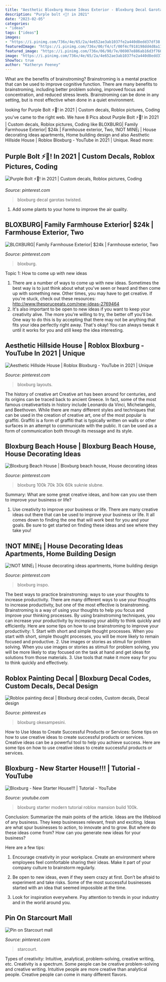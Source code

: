 ```yaml
---
title: "Aesthetic Bloxburg House Ideas Exterior - Bloxburg Decal Garotas Twisted"
description: "Purple bolt ⚡️💜! in 2021"
date: "2023-02-05"
categories:
- "ideas"
tags: ["ideas"]
images:
- "https://i.pinimg.com/736x/4e/65/2a/4e652ae3ab1037fe2a440d8edd37df38.jpg"
featuredImage: "https://i.pinimg.com/736x/00/f4/cf/00f4cf918198dd4d8a11ea52d9aed5cf.jpg"
featured_image: "https://i.pinimg.com/736x/06/90/7e/06907e886ab16d3f7601a32ff38d68dd.jpg"
image: "https://i.pinimg.com/736x/4e/65/2a/4e652ae3ab1037fe2a440d8edd37df38.jpg"
ShowToc: true
author: "Katheryn Feeney"
---
```



What are the benefits of brainstroming?
Brainstroming is a mental practice that can be used to improve cognitive function. There are many benefits to brainstroming, including better problem solving, improved focus and concentration, and reduced stress levels. Brainstroming can be done in any setting, but is most effective when done in a quiet environment.

	

		
looking for Purple Bolt ⚡️💜! in 2021 | Custom decals, Roblox pictures, Coding you've came to the right web. We have 8 Pics about Purple Bolt ⚡️💜! in 2021 | Custom decals, Roblox pictures, Coding like BLOXBURG| Family Farmhouse Exterior| $24k | Farmhouse exterior, Two, !NOT MINE¡ | House decorating ideas apartments, Home building design and also Aesthetic Hillside House | Roblox Bloxburg - YouTube in 2021 | Unique. Read more:
		
    
## Purple Bolt ⚡️💜! In 2021 | Custom Decals, Roblox Pictures, Coding

<img loading=lazy src="https://i.pinimg.com/736x/4e/65/2a/4e652ae3ab1037fe2a440d8edd37df38.jpg" onerror="this.onerror=null;this.src='https://tse2.mm.bing.net/th?id=OIP.g7IMRagDqANeM7x39RU-pgHaOh&amp;pid=15.1';" alt="Purple Bolt ⚡️💜! in 2021 | Custom decals, Roblox pictures, Coding">

_Source: pinterest.com_

>bloxburg decal garotas twisted. 

	

1. Add some plants to your home to improve the air quality.

    
## BLOXBURG| Family Farmhouse Exterior| $24k | Farmhouse Exterior, Two

<img loading=lazy src="https://i.pinimg.com/736x/f9/f7/28/f9f72878539b66638c72276f01f14639.jpg" onerror="this.onerror=null;this.src='https://tse4.mm.bing.net/th?id=OIP.Q1ogMrOHYRGxKftrAZ0gjwHaEK&amp;pid=15.1';" alt="BLOXBURG| Family Farmhouse Exterior| $24k | Farmhouse exterior, Two">

_Source: pinterest.com_

>bloxburg. 

	

Topic 1: How to come up with new ideas
1. There are a number of ways to come up with new ideas. Sometimes the best way is to just think about what you've seen or heard and then come up with something new. Other times, you may have to get creative. If you're stuck, check out these resources: http://www.thespruceeats.com/new-ideas-2769464
2. It's also important to be open to new ideas if you want to keep your creativity alive. The more you're willing to try, the better off you'll be. One way to do this is by accepting that there may not be anything that fits your idea perfectly right away. That's okay! You can always tweak it until it works for you and still keep the idea interesting.


    
## Aesthetic Hillside House | Roblox Bloxburg - YouTube In 2021 | Unique

<img loading=lazy src="https://i.pinimg.com/736x/00/f4/cf/00f4cf918198dd4d8a11ea52d9aed5cf.jpg" onerror="this.onerror=null;this.src='https://tse4.mm.bing.net/th?id=OIP.Z5xWDtkzkBJf552XE6pVWgHaFj&amp;pid=15.1';" alt="Aesthetic Hillside House | Roblox Bloxburg - YouTube in 2021 | Unique">

_Source: pinterest.com_

>bloxburg layouts. 

	

The history of creative art
Creative art has been around for centuries, and its origins can be traced back to ancient Greece. In fact, some of the most famous creativeartists in history include Leonardo da Vinci, Michelangelo, and Beethoven. While there are many different styles and techniques that can be used in the creation of creative art, one of the most popular is graffiti. Graffiti is a form of graffiti that is typically written on walls or other surfaces in an attempt to communicate with the public. It can be used as a form of communication both through its message and its style.

    
## Bloxburg Beach House | Bloxburg Beach House, House Decorating Ideas

<img loading=lazy src="https://i.pinimg.com/736x/06/90/7e/06907e886ab16d3f7601a32ff38d68dd.jpg" onerror="this.onerror=null;this.src='https://tse3.mm.bing.net/th?id=OIP.9NospIfleVUILB1VGFeNtAHaFj&amp;pid=15.1';" alt="Bloxburg Beach House | Bloxburg beach house, House decorating ideas">

_Source: pinterest.com_

>bloxburg 100k 70k 30k 60k suknie slubne. 

	

Summary: What are some great creative ideas, and how can you use them to improve your business or life?
1. Use creativity to improve your business or life.
There are many creative ideas out there that can be used to improve your business or life. It all comes down to finding the one that will work best for you and your goals. Be sure to get started on finding these ideas and see where they take you!

    
## !NOT MINE¡ | House Decorating Ideas Apartments, Home Building Design

<img loading=lazy src="https://i.pinimg.com/736x/39/5e/73/395e73175b7bb947b4f8c523bf52fb34.jpg" onerror="this.onerror=null;this.src='https://tse3.mm.bing.net/th?id=OIP.-1op1bmEV8N2NjmNpK4dgwHaEU&amp;pid=15.1';" alt="!NOT MINE¡ | House decorating ideas apartments, Home building design">

_Source: pinterest.com_

>bloxburg inspo. 

	

The best ways to practice brainstroming: ways to use your thoughts to increase productivity.
There are many different ways to use your thoughts to increase productivity, but one of the most effective is brainstroming. Brainstroming is a way of using your thoughts to help you focus and improve your thinking processes. By using brainstroming techniques, you can increase your productivity by increasing your ability to think quickly and efficiently. Here are some tips on how to use brainstroming to improve your productivity: 1. Start with short and simple thought processes. When you start with short, simple thought processes, you will be more likely to remain focused and productive. 2. Use images or stories as stimuli for problem solving. When you use images or stories as stimuli for problem solving, you will be more likely to stay focused on the task at hand and get ideas for solutions from those materials. 3. Use tools that make it more easy for you to think quickly and effectively.

    
## Roblox Painting Decal | Bloxburg Decal Codes, Custom Decals, Decal Design

<img loading=lazy src="https://i.pinimg.com/736x/75/1b/4a/751b4aab0c2081347eac33334d1d874c.jpg" onerror="this.onerror=null;this.src='https://tse3.mm.bing.net/th?id=OIP.zk8oNrosKOYunXkjYnlQ9gHaG2&amp;pid=15.1';" alt="Roblox painting decal | Bloxburg decal codes, Custom decals, Decal design">

_Source: pinterest.es_

>bloxburg okesampesini. 

	

How to Use Ideas to Create Successful Products or Services: Some tips on how to use creative ideas to create successful products or services.
Creative ideas can be a powerful tool to help you achieve success. Here are some tips on how to use creative ideas to create successful products or services.

    
## Bloxburg - New Starter House!!! | Tutorial - YouTube

<img loading=lazy src="https://i.ytimg.com/vi/TWTAEYo6M08/maxresdefault.jpg" onerror="this.onerror=null;this.src='https://tse2.mm.bing.net/th?id=OIP.ZPR_b6S6Sz6Qbg4DbHcdXQHaEK&amp;pid=15.1';" alt="Bloxburg - New Starter House!!! | Tutorial - YouTube">

_Source: youtube.com_

>bloxburg starter modern tutorial roblox mansion build 100k. 

	

Conclusion: Summarize the main points of the article.
Ideas are the lifeblood of any business. They keep businesses relevant, fresh and exciting. Ideas are what spur businesses to action, to innovate and to grow.
But where do these ideas come from? How can you generate new ideas for your business?

Here are a few tips:

1. Encourage creativity in your workplace. Create an environment where employees feel comfortable sharing their ideas. Make it part of your company culture to brainstorm regularly.

2. Be open to new ideas, even if they seem crazy at first. Don’t be afraid to experiment and take risks. Some of the most successful businesses started with an idea that seemed impossible at the time.

3. Look for inspiration everywhere. Pay attention to trends in your industry and in the world around you.

    
## Pin On Starcourt Mall

<img loading=lazy src="https://i.pinimg.com/736x/05/a6/bb/05a6bbfc70ba6df085b2593419f2ce28.jpg" onerror="this.onerror=null;this.src='https://tse1.mm.bing.net/th?id=OIP.hX-ybKDCetYSKwFh9u2vnAHaDC&amp;pid=15.1';" alt="Pin on Starcourt mall">

_Source: pinterest.com_

>starcourt. 

	

Types of creativity: Intuitive, analytical, problem-solving, creative writing, etc.
Creativity is a spectrum. Some people can be creative problem-solving and creative writing. Intuitive people are more creative than analytical people. Creative people can come in many different flavors.

